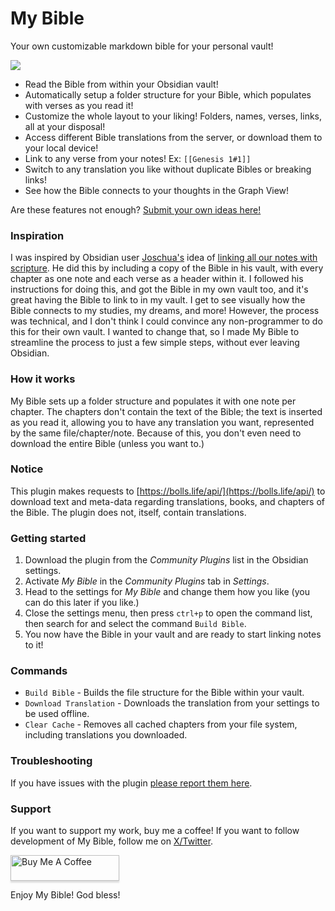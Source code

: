 # My Bible
Your own customizable markdown bible for your personal vault!

![](https://github.com/GsLogiMaker/my-bible-obsidian-plugin/blob/444be699b5a81baddc5453856fc5da9fdadfce02/example.gif)

- Read the Bible from within your Obsidian vault!
- Automatically setup a folder structure for your Bible, which populates with verses as you read it!
- Customize the whole layout to your liking! Folders, names, verses, links, all at your disposal!
- Access different Bible translations from the server, or download them to your local device!
- Link to any verse from your notes! Ex: `[[Genesis 1#1]]`
- Switch to any translation you like without duplicate Bibles or breaking links!
- See how the Bible connects to your thoughts in the Graph View!

Are these features not enough? [Submit your own ideas here!](https://github.com/GsLogiMaker/my-bible-obsidian-plugin/issues/new)

### Inspiration
I was inspired by Obsidian user [Joschua's](https://joschua.io/) idea of [linking all our notes with scripture](https://notes.joschua.io/60+Outputs/62+Projects/Bible+Study+Kit/Connecting+makes+you+engage+Scripture). He did this by including a copy of the Bible in his vault, with every chapter as one note and each verse as a header within it. I followed his instructions for doing this, and got the Bible in my own vault too, and it's great having the Bible to link to in my vault. I get to see visually how the Bible connects to my studies, my dreams, and more! However, the process was technical, and I don't think I could convince any non-programmer to do this for their own vault. I wanted to change that, so I made My Bible to streamline the process to just a few simple steps, without ever leaving Obsidian.

### How it works
My Bible sets up a folder structure and populates it with one note per chapter. The chapters don't contain the text of the Bible; the text is inserted as you read it, allowing you to have any translation you want, represented by the same file/chapter/note. Because of this, you don't even need to download the entire Bible (unless you want to.)

### Notice
This plugin makes requests to [https://bolls.life/api/](https://bolls.life/api/) to download text and meta-data regarding translations, books, and chapters of the Bible. The plugin does not, itself, contain translations.

### Getting started
1. Download the plugin from the *Community Plugins* list in the Obsidian settings.
2. Activate *My Bible* in the *Community Plugins* tab in *Settings*.
3. Head to the settings for *My Bible* and change them how you like (you can do this later if you like.)
4. Close the settings menu, then press `ctrl+p` to open the command list, then search for and select the command `Build Bible`.
5. You now have the Bible in your vault and are ready to start linking notes to it!

### Commands
* `Build Bible` - Builds the file structure for the Bible within your vault.
* `Download Translation` - Downloads the translation from your settings to be used offline.
* `Clear Cache` - Removes all cached chapters from your file system, including translations you downloaded.

### Troubleshooting
If you have issues with the plugin [please report them here](https://github.com/GsLogiMaker/my-bible-obsidian-plugin/issues/new).

### Support
If you want to support my work, buy me a coffee! If you want to follow development of My Bible, follow me on [X/Twitter](https://twitter.com/GsLogiMaker).

<a href="https://www.buymeacoffee.com/gslogimake0" target="_blank"><img src="https://www.buymeacoffee.com/assets/img/custom_images/orange_img.png" alt="Buy Me A Coffee" style="height: 41px !important;width: 174px !important;box-shadow: 0px 3px 2px 0px rgba(190, 190, 190, 0.5) !important;-webkit-box-shadow: 0px 3px 2px 0px rgba(190, 190, 190, 0.5) !important;" ></a>


Enjoy My Bible! God bless!
